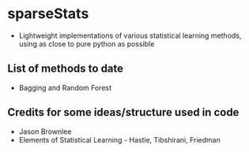 # sparseStats

- Lightweight implementations of various statistical learning methods, using as
  close to pure python as possible

## List of methods to date

- Bagging and Random Forest

## Credits for some ideas/structure used in code

- Jason Brownlee
- Elements of Statistical Learning - Hastie, Tibshirani, Friedman
